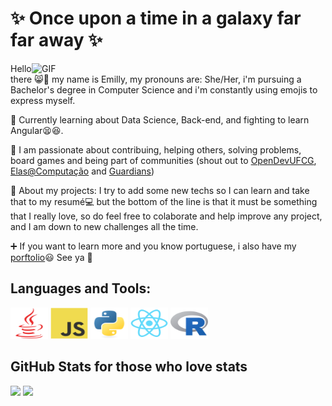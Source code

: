# ✨ Once upon a time in a galaxy far far away ✨
<img align="right" width="470" alt="GIF" src="https://miro.medium.com/max/480/0*tWkX7jycteZn1qbC.gif" />

Hello there 😸🥰 my name is Emilly, my pronouns are: She/Her, i'm pursuing a Bachelor's degree in Computer Science and i'm constantly using emojis to express myself.

🔭 Currently learning about Data Science, Back-end, and fighting to learn Angular😫😆.

🌱 I am passionate about contribuing, helping others, solving problems, board games and being part of communities (shout out to [OpenDevUFCG](https://opendevufcg.org/), [Elas@Computação](https://elas.computacao.ufcg.edu.br/) and [Guardians](https://github.com/Guardians-DSC))

💓 About my projects: I try to add some new techs so I can learn and take that to my resumé💻 but the bottom of the line is that it must be something that I really love, so do feel free to colaborate and help improve any project, and I am down to new challenges all the time.

➕ If you want to learn more and you know portuguese, i also have my [porftolio](https://emys-alb.github.io/)😃 See ya 👋

## Languages and Tools:
<div>
  <img alt="java" height="50" width="60" src="https://raw.githubusercontent.com/devicons/devicon/master/icons/java/java-plain.svg">
  <img alt="js" height="50" width="60" src="https://raw.githubusercontent.com/devicons/devicon/master/icons/javascript/javascript-original.svg">
  <img alt="python" height="50" width="60" src="https://raw.githubusercontent.com/devicons/devicon/master/icons/python/python-original.svg">
  <img alt="react" height="50" width="60" src="https://raw.githubusercontent.com/devicons/devicon/master/icons/react/react-original.svg">
  <img alt="r" height="50" width="60" src="https://raw.githubusercontent.com/devicons/devicon/master/icons/r/r-original.svg">
</div>

## GitHub Stats for those who love stats
<div>
  <img height="170" src="https://github-readme-stats.vercel.app/api?username=emys-alb&show_icons=true&theme=radical">
  <img height="170" src="https://github-readme-stats.vercel.app/api/top-langs/?username=emys-alb&layout=compact&theme=radical">
</div>
